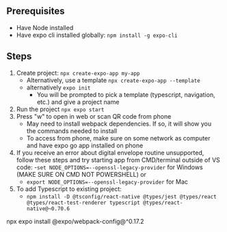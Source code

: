 ## Prerequisites
- Have Node installed
- Have expo cli installed globally: ```npm install -g expo-cli```

## Steps
1. Create project: ```npx create-expo-app my-app```
    - Alternatively, use a template ```npx create-expo-app --template```
    - alternatively ```expo init```
        - You will be prompted to pick a template (typescript, navigation, etc.) and give a project name
2. Run the project ```npx expo start```
3. Press "w" to open in web or scan QR code from phone
    - May need to install webpack dependencies. If so, it will show you the commands needed to install
    - To access from phone, make sure on some network as computer and have expo go app installed on phone
4. If you receive an error about digital envelope routine unsupported, follow these steps and try starting app from CMD/terminal outside of VS code:
    -```set NODE_OPTIONS=--openssl-legacy-provider``` for Windows (MAKE SURE ON CMD NOT POWERSHELL) or
    - ```export NODE_OPTIONS=--openssl-legacy-provider``` for Mac
5. To add Typescript to existing project:
    - ```npm install -D @tsconfig/react-native @types/jest @types/react @types/react-test-renderer typescript @types/react-native@~0.70.6```


npx expo install @expo/webpack-config@^0.17.2